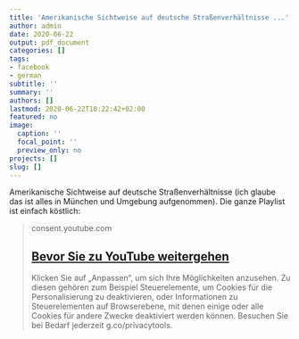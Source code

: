 ```yaml
---
title: 'Amerikanische Sichtweise auf deutsche Straßenverhältnisse ...'
author: admin
date: 2020-06-22
output: pdf_document
categories: []
tags:
- facebook
- german
subtitle: ''
summary: ''
authors: []
lastmod: 2020-06-22T10:22:42+02:00
featured: no
image:
  caption: ''
  focal_point: ''
  preview_only: no
projects: []
slug: []
---
```

Amerikanische Sichtweise auf deutsche Straßenverhältnisse (ich glaube das ist alles in München und Umgebung aufgenommen). Die ganze Playlist ist einfach köstlich:
> consent.youtube.com
> ## [Bevor Sie zu YouTube weitergehen](https://www.youtube.com/playlist?list=PLzNM_rzDSme7wJi1c7sjcVnO_sO0D_Qv2)
>
>Klicken Sie auf „Anpassen“, um sich Ihre Möglichkeiten anzusehen. Zu diesen gehören zum Beispiel Steuerelemente, um Cookies für die Personalisierung zu deaktivieren, oder Informationen zu Steuerelementen auf Browserebene, mit denen einige oder alle Cookies für andere Zwecke deaktiviert werden können.  Besuchen Sie bei Bedarf jederzeit g.co/privacytools.


